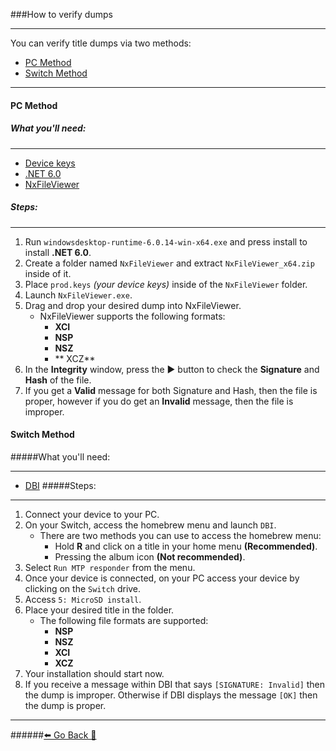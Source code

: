 ###How to verify dumps
***
You can verify title dumps via two methods:

* [PC Method](https://rentry.org/CheckFileIntegrity/#pc-method)
* [Switch Method](https://rentry.org/CheckFileIntegrity#switch-method)

***
#### PC Method

##### What you'll need:
***
* [Device keys](https://rentry.org/DumpingKeys)
* [.NET 6.0](https://dotnet.microsoft.com/en-us/download/dotnet/thank-you/runtime-desktop-6.0.14-windows-x64-installer)
* [NxFileViewer](https://github.com/Myster-Tee/NxFileViewer/releases/latest/download/NxFileViewer_x64.zip)

##### Steps:
***
1. Run `windowsdesktop-runtime-6.0.14-win-x64.exe` and press install to install **.NET 6.0**.  
2. Create a folder named `NxFileViewer` and extract `NxFileViewer_x64.zip` inside of it.
3. Place `prod.keys` *(your device keys)* inside of the `NxFileViewer` folder.
4. Launch `NxFileViewer.exe`.
5. Drag and drop your desired dump into NxFileViewer.
	* NxFileViewer supports the following formats:
		* **XCI**
		* **NSP**
		* **NSZ**
		* ** XCZ**
6. In the **Integrity** window, press the ▶ button to check the **Signature** and **Hash** of the file.
7. If you get a **Valid** message for both Signature and Hash, then the file is proper, however if you do get an **Invalid** message, then the file is improper. 

[]()
[]()

#### Switch Method

#####What you'll need:
***
* [DBI](https://github.com/rashevskyv/dbi/releases/latest)
#####Steps:
***
1. Connect your device to your PC.
2. On your Switch, access the homebrew menu and launch `DBI`.
	* There are two methods you can use to access the homebrew menu:
		* Hold **R** and click on a title in your home menu **(Recommended)**.
		* Pressing the album icon **(Not recommended)**.
3. Select `Run MTP responder` from the menu.
4. Once your device is connected, on your PC access your device by clicking on the `Switch` drive.
5. Access `5: MicroSD install`.
6. Place your desired title in the folder.
	- The following file formats are supported:
		- **NSP**
		- **NSZ**
		- **XCI**
		- **XCZ**
7. Your installation should start now.
8. If you receive a message within DBI that says `[SIGNATURE: Invalid]` then the dump is improper.
	Otherwise if DBI displays the message `[OK]` then the dump is proper. 

***
######[⬅️ Go Back 🦝](https://rentry.org/homebrewandmisc)